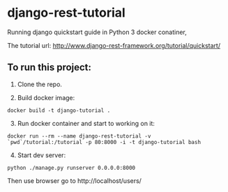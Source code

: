 # django-rest-tutorial
Running django quickstart guide in Python 3 docker conatiner,

The tutorial url:
http://www.django-rest-framework.org/tutorial/quickstart/

To run this project:
---
1. Clone the repo.

2. Build docker image:
```
docker build -t django-tutorial .
```

3. Run docker container and start to working on it:
```
docker run --rm --name django-rest-tutorial -v `pwd`/tutorial:/tutorial -p 80:8000 -i -t django-tutorial bash
```

4. Start dev server:
```
python ./manage.py runserver 0.0.0.0:8000
```

Then use browser go to http://localhost/users/